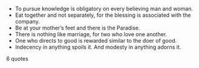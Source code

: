  - To pursue knowledge is obligatory on every believing man and woman.
 - Eat together and not separately, for the blessing is associated with the company.
 - Be at your mother’s feet and there is the Paradise.
 - There is nothing like marriage, for two who love one another.
 - One who directs to good is rewarded similar to the doer of good.
 - Indecency in anything spoils it. And modesty in anything adorns it.

6 quotes